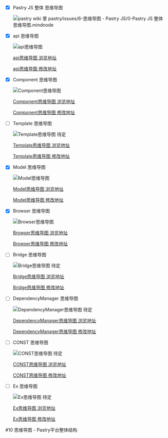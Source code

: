 * [x] Pastry JS 整体 思维导图

    ![pastry wiki 里 pastry/issues/6-思维导图 - Pastry JS/0-Pastry JS 整体 思维导图.mindnode](https://pastryteam.github.io/pastry/issues/0-images/6/6-0.png)
    
* [x] api 思维导图

    ![api思维导图][net_api]
    
    [api思维导图 浏览地址][net_api_read]
    
    [api思维导图 修改地址][net_api_update]
    
* [x] Component 思维导图

    ![Component思维导图][net_component]
    
    [Component思维导图 浏览地址][net_component_read]
    
    [Component思维导图 修改地址][net_component_update]

* [ ] Template 思维导图

    ![Template思维导图 待定][net_template]
    
    [Template思维导图 浏览地址][net_template_read]
    
    [Template思维导图 修改地址][net_template_update]

* [x] Model 思维导图

    ![Model思维导图][net_model]
    
    [Model思维导图 浏览地址][net_model_read]
    
    [Model思维导图 修改地址][net_model_update]

* [x] Browser 思维导图

    ![Browser思维导图][net_browser]
    
    [Browser思维导图 浏览地址][net_browser_read]
    
    [Browser思维导图 修改地址][net_browser_update]

* [ ] Bridge 思维导图

    ![Bridge思维导图 待定][net_bridge]
    
    [Bridge思维导图 浏览地址][net_bridge_read]
    
    [Bridge思维导图 修改地址][net_bridge_update]

* [ ] DependencyManager 思维导图

    ![DependencyManager思维导图 待定][net_dependencyManager]
    
    [DependencyManager思维导图 浏览地址][net_dependencyManager_read]
    
    [DependencyManager思维导图 修改地址][net_dependencyManager_update]

* [ ] CONST 思维导图

    ![CONST思维导图 待定][net_const]
    
    [CONST思维导图 浏览地址][net_const_read]
    
    [CONST思维导图 修改地址][net_const_update]

* [ ] Ex 思维导图

    ![Ex思维导图 待定][net_ex]
    
    [Ex思维导图 浏览地址][net_ex_read]
    
    [Ex思维导图 修改地址][net_ex_update]

#10 思维导图 - Pastry平台整体结构

[net_api]: https://www.processon.com/chart_image/57f86305e4b0300f4ff421a7.png
[net_api_read]: http://www.processon.com/view/link/57f39b9de4b009c4af304d79
[net_api_update]: https://www.processon.com/mindmap/57ec8ca8e4b0300f4fb9a8d2

[net_component]: https://www.processon.com/chart_image/57f21186e4b0300f4fd97ac3.png
[net_component_read]: http://www.processon.com/view/link/57f39bb3e4b009c4af304de8
[net_component_update]: https://www.processon.com/mindmap/57f2364ee4b0300f4fda2104

[net_template]: #
[net_template_read]: #
[net_template_update]: #

[net_model]: https://www.processon.com/chart_image/57ecc887e4b0300f4fbf578c.png
[net_model_read]: http://www.processon.com/view/link/57f39bbce4b0300f4fde39f6
[net_model_update]: https://www.processon.com/mindmap/57ece55ce4b009c4af1516c1

[net_browser]: https://www.processon.com/chart_image/57f73817e4b0300f4fec2c16.png
[net_browser_read]: http://www.processon.com/view/link/57f36656e4b0300f4fdd4c58
[net_browser_update]: https://www.processon.com/mindmap/57de2139e4b0a16a66d10e34

[net_bridge]: #
[net_bridge_read]: #
[net_bridge_update]: #

[net_dependencyManager]: #
[net_dependencyManager_read]: #
[net_dependencyManager_update]: #

[net_const]: #
[net_const_read]: #
[net_const_update]: #
    
[net_ex]: #
[net_ex_read]: #
[net_ex_update]: #

